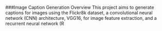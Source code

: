 
###Image Caption Generation 
Overview
This project aims to generate captions for images using the Flickr8k dataset, a convolutional neural network (CNN) architecture, VGG16, for image feature extraction, and a recurrent neural network (R
